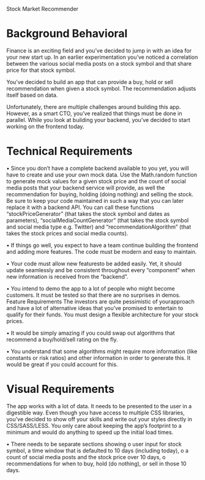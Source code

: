 
Stock Market Recommender 
 
# Background Behavioral 

Finance is an exciting field and you’ve decided to jump in with an idea for your new start up. 
In an earlier experimentation you’ve noticed a correlation between the various social media posts on a stock symbol 
and that share price for that stock symbol. 

You’ve decided to build an app that can provide a buy, hold or sell recommendation when given a stock symbol. 
The recommendation adjusts itself based on data. 

Unfortunately, there are multiple challenges around building this app. However, as a smart CTO, you’ve realized that things 
must be done in parallel. While you look at building your backend, you’ve decided to start working on the frontend today. 

# Technical Requirements 

• Since you don’t have a complete backend available to you yet, you will have to create and use your own mock data. 
Use the Math.random function to generate mock values for a given stock price and the count of social media posts 
that your backend service will provide, as well the recommendation for buying, holding (doing nothing) and selling the stock. 
Be sure to keep your code maintained in such a way that you can later replace it with a backend API. 
You can call these functions “stockPriceGenerator” (that takes the stock symbol and dates as parameters), 
“socialMediaCountGenerator” (that takes the stock symbol and social media type e.g. Twitter) and “recommendationAlgorithm” 
(that takes the stock prices and social media counts).

• If things go well, you expect to have a team continue building the frontend and adding more features. 
The code must be modern and easy to maintain.

• Your code must allow new featuresto be added easily. Yet, it should update seamlessly and be consistent throughout every “component” when new information is received from the “backend”.

• You intend to demo the app to a lot of people who might become customers. It must be tested so that there are no surprises in demos. Feature Requirements The investors are quite pessimistic of yourapproach and have a lot of alternative ideas that you’ve promised to entertain to qualify for their funds. You must design a flexible architecture for your stock prices.

• It would be simply amazing if you could swap out algorithms that recommend a buy/hold/sell rating on the fly.

• You understand that some algorithms might require more information (like constants or risk ratios) and other information 
in order to generate this. It would be great if you could account for this. 

# Visual Requirements 

The app works with a lot of data. It needs to be presented to the user in a digestible way. 
Even though you have access to multiple CSS libraries, you’ve decided to show off your skills and write out your styles 
directly in CSS/SASS/LESS. You only care about keeping the app’s footprint to a minimum and would do anything to speed up 
the initial load times.

• There needs to be separate sections showing  o user input for stock symbol, a time window that 
is defaulted to 10 days (including today),  o a count of social media posts and the stock price over 10 days, o recommendations 
for when to buy, hold (do nothing), or sell in those 10 days.
